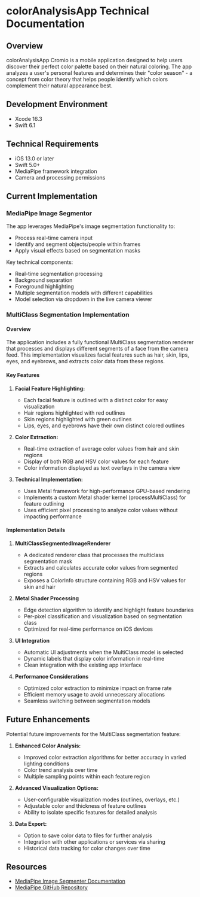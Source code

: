 # colorAnalysisApp Technical Documentation

## Overview
colorAnalysisApp Cromio is a mobile application designed to help users discover their perfect color palette based on their natural coloring. The app analyzes a user's personal features and determines their "color season" - a concept from color theory that helps people identify which colors complement their natural appearance best.


## Development Environment
- Xcode 16.3
- Swift 6.1

## Technical Requirements
- iOS 13.0 or later
- Swift 5.0+
- MediaPipe framework integration
- Camera and processing permissions

## Current Implementation

### MediaPipe Image Segmentor
The app leverages MediaPipe's image segmentation functionality to:
- Process real-time camera input
- Identify and segment objects/people within frames
- Apply visual effects based on segmentation masks

Key technical components:
- Real-time segmentation processing
- Background separation
- Foreground highlighting
- Multiple segmentation models with different capabilities
- Model selection via dropdown in the live camera viewer

### MultiClass Segmentation Implementation

#### Overview
The application includes a fully functional MultiClass segmentation renderer that processes and displays different segments of a face from the camera feed. This implementation visualizes facial features such as hair, skin, lips, eyes, and eyebrows, and extracts color data from these regions.

#### Key Features
1. **Facial Feature Highlighting:**
   - Each facial feature is outlined with a distinct color for easy visualization
   - Hair regions highlighted with red outlines
   - Skin regions highlighted with green outlines
   - Lips, eyes, and eyebrows have their own distinct colored outlines

2. **Color Extraction:**
   - Real-time extraction of average color values from hair and skin regions
   - Display of both RGB and HSV color values for each feature
   - Color information displayed as text overlays in the camera view

3. **Technical Implementation:**
   - Uses Metal framework for high-performance GPU-based rendering
   - Implements a custom Metal shader kernel (processMultiClass) for feature outlining
   - Uses efficient pixel processing to analyze color values without impacting performance

#### Implementation Details

1. **MultiClassSegmentedImageRenderer**
   - A dedicated renderer class that processes the multiclass segmentation mask
   - Extracts and calculates accurate color values from segmented regions
   - Exposes a ColorInfo structure containing RGB and HSV values for skin and hair

2. **Metal Shader Processing**
   - Edge detection algorithm to identify and highlight feature boundaries
   - Per-pixel classification and visualization based on segmentation class
   - Optimized for real-time performance on iOS devices

3. **UI Integration**
   - Automatic UI adjustments when the MultiClass model is selected
   - Dynamic labels that display color information in real-time
   - Clean integration with the existing app interface

4. **Performance Considerations**
   - Optimized color extraction to minimize impact on frame rate
   - Efficient memory usage to avoid unnecessary allocations
   - Seamless switching between segmentation models



## Future Enhancements
Potential future improvements for the MultiClass segmentation feature:

1. **Enhanced Color Analysis:**
   - Improved color extraction algorithms for better accuracy in varied lighting conditions
   - Color trend analysis over time
   - Multiple sampling points within each feature region

2. **Advanced Visualization Options:**
   - User-configurable visualization modes (outlines, overlays, etc.)
   - Adjustable color and thickness of feature outlines
   - Ability to isolate specific features for detailed analysis

3. **Data Export:**
   - Option to save color data to files for further analysis
   - Integration with other applications or services via sharing
   - Historical data tracking for color changes over time

## Resources
- [MediaPipe Image Segmenter Documentation](https://ai.google.dev/edge/mediapipe/solutions/vision/image_segmenter/ios)
- [MediaPipe GitHub Repository](https://github.com/google/mediapipe)
